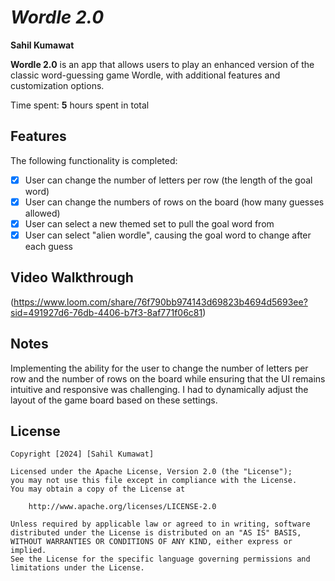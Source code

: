 # *Wordle 2.0*

**Sahil Kumawat**

**Wordle 2.0** is an app that allows users to play an enhanced version of the classic word-guessing game Wordle, with additional features and customization options.

Time spent: **5** hours spent in total

## Features

The following functionality is completed:

- [x] User can change the number of letters per row (the length of the goal word)
- [x] User can change the numbers of rows on the board (how many guesses allowed)
- [x] User can select a new themed set to pull the goal word from
- [x] User can select "alien wordle", causing the goal word to change after each guess

## Video Walkthrough

(https://www.loom.com/share/76f790bb974143d69823b4694d5693ee?sid=491927d6-76db-4406-b7f3-8af771f06c81)

## Notes

 Implementing the ability for the user to change the number of letters per row and the number of rows on the board while ensuring that the UI remains intuitive and responsive was challenging. I had to dynamically adjust the layout of the game board based on these settings.


## License

    Copyright [2024] [Sahil Kumawat]

    Licensed under the Apache License, Version 2.0 (the "License");
    you may not use this file except in compliance with the License.
    You may obtain a copy of the License at

        http://www.apache.org/licenses/LICENSE-2.0

    Unless required by applicable law or agreed to in writing, software
    distributed under the License is distributed on an "AS IS" BASIS,
    WITHOUT WARRANTIES OR CONDITIONS OF ANY KIND, either express or implied.
    See the License for the specific language governing permissions and
    limitations under the License.
